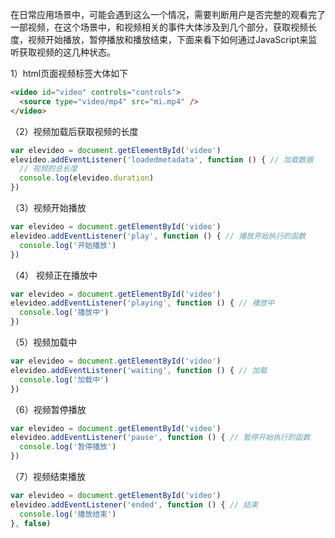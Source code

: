 在日常应用场景中，可能会遇到这么一个情况，需要判断用户是否完整的观看完了一部视频，在这个场景中，和视频相关的事件大体涉及到几个部分，获取视频长度，视频开始播放，暂停播放和播放结束，下面来看下如何通过JavaScript来监听获取视频的这几种状态。

1）html页面视频标签大体如下

```html
<video id="video" controls="controls">
  <source type="video/mp4" src="mi.mp4" />
</video>
```

（2）视频加载后获取视频的长度

```javascript
var elevideo = document.getElementById('video')
elevideo.addEventListener('loadedmetadata', function () { // 加载数据
  // 视频的总长度
  console.log(elevideo.duration)
})
```

（3）视频开始播放

```javascript
var elevideo = document.getElementById('video')
elevideo.addEventListener('play', function () { // 播放开始执行的函数
  console.log('开始播放')
})
```

（4） 视频正在播放中

```javascript
var elevideo = document.getElementById('video')
elevideo.addEventListener('playing', function () { // 播放中
  console.log('播放中')
})

```

（5）视频加载中

```javascript
var elevideo = document.getElementById('video')
elevideo.addEventListener('waiting', function () { // 加载
  console.log('加载中')
})
```

（6）视频暂停播放

```javascript
var elevideo = document.getElementById('video')
elevideo.addEventListener('pause', function () { // 暂停开始执行的函数
  console.log('暂停播放')
})
```

（7）视频结束播放

```javascript
var elevideo = document.getElementById('video')
elevideo.addEventListener('ended', function () { // 结束
  console.log('播放结束')
}, false)
```